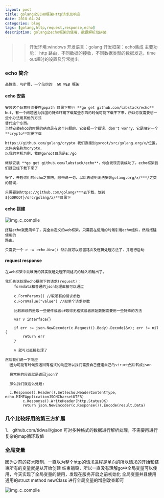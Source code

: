 ```yaml
---
layout: post
title: golang之ECHO框架Http请求及响应
date: 2018-04-24
categories: blog
tags: [golang,http,request,response,echo]
description: golang之echo框架的使用，数据解析及拼装
---
```



>> 开发环境:windows 
>> 开发语言：golang
>> 开发框架：echo集成
>> 主要功能： http 路由，不同数据的接收，不同数据类型的数据发送，time out超时的设置及异常抛出


### echo 简介

    高性能，可扩展，一个简约的  GO WEB 框架
    
    
#### echo 安装
    安装这个玩意只需要在gopath 目录下执行 **go get github.com/labstack/echo**
    but，有一个问题因为我国的特殊环境下载某些东西的时候可能下载不下来，所以你就需要想一些小办法用其他的方式
    替代这个东西。
    当然安装ehco的时候的确也是有这个问题的，它会报一个错误，don't worry，它是缺少一个**crypto**需要下载
    
    https://github.com/golang/crypto 我们直接到goroot/src/golang.org/x/位置，文件夹名称为crypto，
    以我的主机为例，我的goroot目录是E:/go
    
    继续安装 **go get github.com/labstack/echo**，你会发现安装成功了。echo框架我们就已经下载下来了
    
    好了，开启你们的echo之旅吧，顺带说一句，以后再碰到无法安装golang.org/x/***/之类的错误，
    
    只需要到https://github.com/golang/***去下载，放到${GOROOT}/src/golang/x/**目录下
    
    
    
####  echo 搭建

![img_c_compile](https://raw.githubusercontent.com/gaoy13800/gaoy13800.GitHub.io/master/_mdimg/0424_echo1.png)

    搭建echo就更简单了，完全自定义的web框架，只需要在使用的时候引用echo组件，然后搭建使用的
    路由。
    
    只需要一个 e := echo.New() 然后就可以设置路由及逻辑处理方法了，并进行启动
    
    
#### request response

    在web框架中最难搞的其实就是处理不同格式的输入和输出了。
    
    我们先说处理echo框架下的请求(request)：
        formdata和普通的json处理直接可以通过 
        
        c.FormParams() //取所有的请求参数
        c.FormValue("value") //取单个请求参数
        
        比较麻烦的是取一些硬件或者c#取得无格式或者原始数据需要用一些特殊的方法
        
        var v interface{}
        
        if err := json.NewDecoder(c.Request().Body).Decode(&v); err != nil {
        	return err
        }
        
        v 就可以直接处理了
        
    然后我们说一下响应
      因为可能有时候要返回有格式的响应所以我们需要自己搭建自己的struct然后转成json
      
      最常用的应该就是返回json了
      
      那么我们就这么处理:
      
      c.Response().Header().Set(echo.HeaderContentType, echo.MIMEApplicationJSONCharsetUTF8)
      		c.Response().WriteHeader(http.StatusOK)
      		return json.NewEncoder(c.Response()).Encode(result.Data)
    


### 几个比较好用的第三方扩展

1、 github.com/tidwall/gjson
    可对多种格式的数据进行解析处理，不需要再进行复杂的map循环取值

### 全局变量

因为之前的技术限制，一直以为整个http的请求进程是单向的所以请求的开始和结束所有的变量就是从开始创建
结束销毁，所以一直没有理解go中全局变量可以使用，今天实现了全局变量的使用，发现在服务开启之前初始化
全局变量并且使用通用的struct method newClass 进行全局变量的增删改查即可


![img_c_compile](https://raw.githubusercontent.com/gaoy13800/gaoy13800.GitHub.io/master/_mdimg/0424_echo2.png)
   